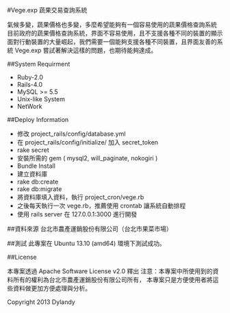 #Vege.exp 蔬果交易查詢系統

氣候多變，蔬果價格也多變，多麼希望能夠有一個容易使用的蔬果價格查詢系統
目前政府的蔬果價格查詢系統，界面不容易使用，且不支援各種不同的裝置的顯示
面對行動裝置的大量崛起，我們需要一個能夠支援各種不同裝置，且界面友善的系統
Vege.exp 嘗試著解決這樣的問題，也期待能夠達成。

##System Requirment

* Ruby-2.0
* Rails-4.0
* MySQL >= 5.5
* Unix-like System
* NetWork

##Deploy Information

* 修改 project_rails/config/database.yml 
* 在 project_rails/config/initialize/ 加入 secret_token 
* rake secret
* 安裝所需的 gem ( mysql2, will_paginate, nokogiri )
* Bundle Install
* 建立資料庫
* rake db:create
* rake db:migrate
* 將資料庫填入資料，執行 project_cron/vege.rb
* 之後每天執行一次 vege.rb，推薦使用 crontab 讓系統自動排程
* 使用 rails server 在 127.0.0.1:3000 進行開發

##資料來源
台北市農產運銷股份有限公司（台北市果菜市場）

##測試
此專案在 Ubuntu 13.10 (amd64) 環境下測試成功。

##License

本專案透過 Apache Software License v2.0 釋出
注意：本專案中所使用到的資料所有的權利為台北市農產運銷股份有限公司所有，
本專案只是方便使用者將這些資料做更加方便處理與分析。

Copyright 2013 Dylandy
